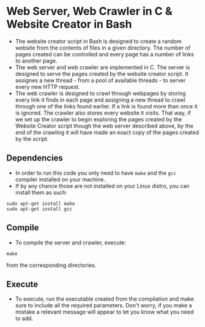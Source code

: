 # Web Server, Web Crawler in C & Website Creator in Bash

- The website creator script in Bash is designed to create a random website from the contents of files in a given directory. The number of pages created can be controlled and every page has a number of links to another page.
- The web server and web crawler are implemented in C. The server is designed to serve the pages created by the website creator script. It assignes a new thread - from a pool of available threads - to server every new HTTP request.
- The web crawler is designed to crawl through webpages by storing every link it finds in each page and assigning a new thread to crawl through one of the links found earlier. If a link is found more than once it is ignored. The crawler also stores every website it visits. That way, if we set up the crawler to begin exploring the pages created by the Website Creator script though the web server described above, by the end of the crawling it will have made an exact copy of the pages created by the script.

## Dependencies
- In order to run this code you only need to have ```make``` and the ```gcc``` compiler installed on your machine.
- If by any chance those are not installed on your Linux distro, you can install them as such:
```
sudo apt-get install make
sudo apt-get install gcc
```

## Compile

- To compile the server and crawler, execute:
```
make
```
from the corresponding directories.

## Execute

-  To execute, run the executable created from the compilation and make sure to include all the required parameters. Don't worry, if you make a mistake a relevant message will appear to let you know what you need to add.
